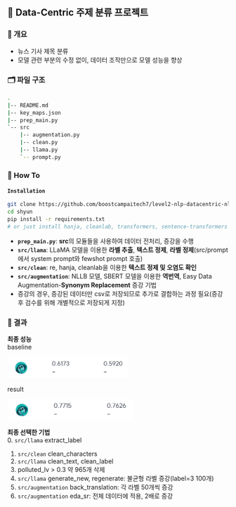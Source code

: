 ## 📰 Data-Centric 주제 분류 프로젝트
### 🌈 개요
- 뉴스 기사 제목 분류  
- 모델 관련 부분의 수정 없이, 데이터 조작만으로 모델 성능을 향상

### 🗂️ 파일 구조
```bash
.
|-- README.md
|-- key_maps.json
|-- prep_main.py
`-- src
    |-- augmentation.py
    |-- clean.py
    |-- llama.py
    `-- prompt.py
```

### 📝 How To
**`Installation`**  
```bash
git clone https://github.com/boostcampaitech7/level2-nlp-datacentric-nlp-06
cd shyun
pip install -r requirements.txt
# or just install hanja, cleanlab, transformers, sentence-transformers
```

- **`prep_main.py`**: **src**의 모듈들을 사용하여 데이터 전처리, 증강을 수행  
- **`src/llama`**: LLaMA 모델을 이용한 **라벨 추출**, **텍스트 정제**, **라벨 정제**(src/prompt에서 system prompt와 fewshot prompt 호출)  
- **`src/clean`**: re, hanja, cleanlab을 이용한 **텍스트 정제 및 오염도 확인**  
- **`src/augmentation`**: NLLB 모델, SBERT 모델을 이용한 **역번역**, Easy Data Augmentation-**Synonym Replacement** 증강 기법  
- 증강의 경우, 증강된 데이터만 csv로 저장되므로 추가로 결합하는 과정 필요(증강 후 검수를 위해 개별적으로 저장되게 지정)

### 🚀 결과
**최종 성능**  
baseline  

<img src='./assets/baseline.png' height='48'>  

result

<img src='./assets/final.png' height='48'>  

**최종 선택한 기법**  
0. `src/llama` extract_label
1. `src/clean` clean_characters  
2. `src/llama` clean_text, clean_label  
3. polluted_lv > 0.3 약 965개 삭제  
4. `src/llama` generate_new, regenerate: 불균형 라벨 증강(label=3 100개)  
5. `src/augmentation` back_translation: 각 라벨 50개씩 증강  
6. `src/augmentation` eda_sr: 전체 데이터에 적용, 2배로 증강  
